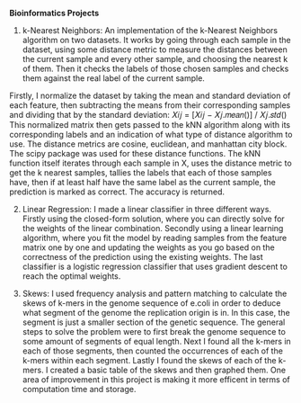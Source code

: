 **Bioinformatics Projects**

1. k-Nearest Neighbors: An implementation of the k-Nearest Neighbors algorithm on two datasets.
  It works by going through each sample in the dataset, using some distance metric to measure the
  distances between the current sample and every other sample, and choosing the nearest k of them. Then it
  checks the labels of those chosen samples and checks them against the real label of the current sample.
  
  Firstly, I normalize the dataset by taking the mean and standard deviation of each feature, then subtracting
  the means from their corresponding samples and dividing that by the standard deviation:
    𝑋𝑖𝑗 = [𝑋𝑖𝑗 − 𝑋𝑗.𝑚𝑒𝑎𝑛()] / 𝑋𝑗.𝑠𝑡𝑑()
  This normalized matrix then gets passed to the kNN algorithm along with its corresponding labels and an indication
  of what type of distance algorithm to use. The distance metrics are cosine, euclidean, and manhattan city block.
  The scipy package was used for these distance functions. The kNN function itself iterates through each sample in X,
  uses the distance metric to get the k nearest samples, tallies the labels that each of those samples have, then if at
  least half have the same label as the current sample, the prediction is marked as correct. The accuracy is returned.
  
2. Linear Regression: I made a linear classifier in three different ways. Firstly using the closed-form solution, where
  you can directly solve for the weights of the linear combination. Secondly using a linear learning algorithm, where you
  fit the model by reading samples from the feature matrix one by one and updating the weights as you go based on the
  correctness of the prediction using the existing weights. The last classifier is a logistic regression classifier that
  uses gradient descent to reach the optimal weights.

3. Skews: I used frequency analysis and pattern matching to calculate the skews of k-mers in the genome sequence of e.coli
  in order to deduce what segment of the genome the replication origin is in. In this case, the segment is just a smaller
  section of the genetic sequence. The general steps to solve the problem were to first break the genome sequence to some
  amount of segments of equal length. Next I found all the k-mers in each of those segments, then counted the occurrences
  of each of the k-mers within each segment. Lastly I found the skews of each of the k-mers. I created a basic table of the
  skews and then graphed them. One area of improvement in this project is making it more efficent in terms of computation 
  time and storage.
